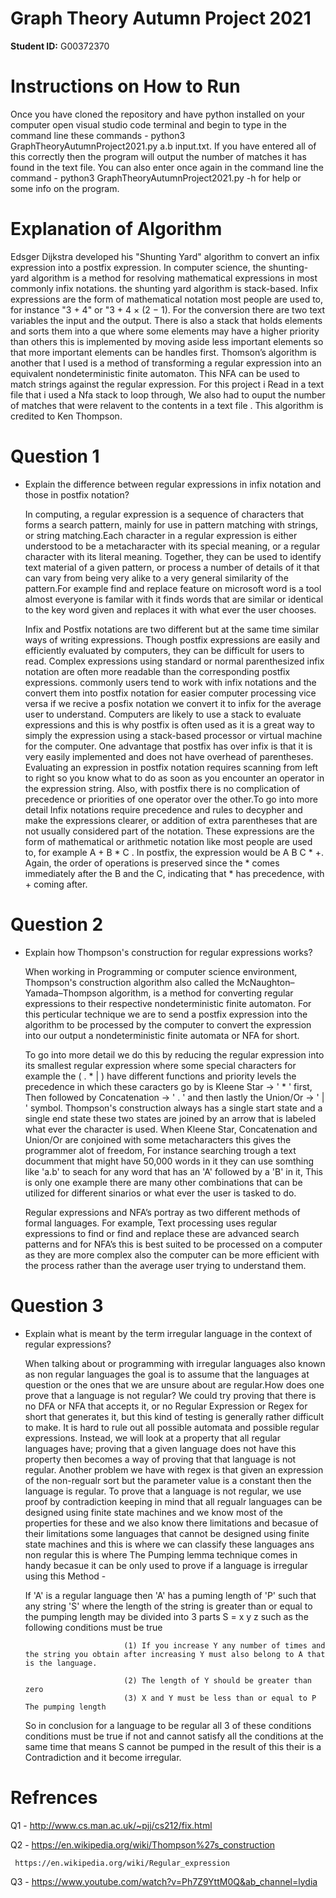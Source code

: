 # Graph Theory Autumn Project 2021


**Student ID:** G00372370


# Instructions on How to Run

Once you have cloned the repository and have python installed on your computer open visual studio code terminal and begin to type in the command line these commands - python3 GraphTheoryAutumnProject2021.py a.b input.txt. If you have entered all of this correctly then the program will output the number of matches it has found in the text file. You can also enter once again in the command line the command - python3 GraphTheoryAutumnProject2021.py -h for help or some info on the program.

# Explanation of Algorithm

Edsger Dijkstra developed his "Shunting Yard" algorithm to convert an infix expression into a postfix expression. In computer science, the shunting-yard algorithm is a method for resolving mathematical expressions in most commonly infix notations. the shunting yard algorithm is stack-based. Infix expressions are the form of mathematical notation most people are used to, for instance "3 + 4" or "3 + 4 × (2 − 1). For the conversion there are two text variables the input and the output. There is also a stack that holds elements and sorts them into a que where some elements may have a higher priority than others this is implemented by moving aside less important elements so that more important elements can be handles first. Thomson’s algorithm is another that I used is a method of transforming a regular expression into an equivalent nondeterministic finite automaton. This NFA can be used to match strings against the regular expression. For this project i Read in a text file that i used a Nfa stack to loop through, We also had to ouput the number of matches that were relavent to the contents in a text file . This algorithm is credited to Ken Thompson.


# Question 1

- Explain the difference between regular expressions in infix notation and those in postfix notation?

    In computing, a regular expression is a sequence of characters that forms a search pattern, mainly for use in pattern matching with strings, or string matching.Each character in a regular expression is either understood to be a metacharacter with its special meaning, or a regular character with its literal meaning. Together, they can be used to identify text material of a given pattern, or process a number of details of it that can vary from being very alike to a very general similarity of the pattern.For example find and replace feature on microsoft word is a tool almost everyone is familar with it finds words that are similar or identical to the key word given and replaces it with what ever the user chooses. 
    
    Infix and Postfix notations are two different but at the same time similar ways of writing expressions. Though postfix expressions are easily and efficiently evaluated by computers, they can be difficult for users to read. Complex expressions using standard or normal parenthesized infix notation are often more readable than the corresponding postfix expressions. commonly users tend to work with infix notations and the convert them into postfix notation for easier computer processing vice versa if we recive a posfix notation we convert it to infix for the average user to understand. Computers are likely to use a stack to evaluate expressions and this is why postfix is often used as it is a great way to simply the expression using a stack-based processor or virtual machine for the computer. One advantage that postfix has over infix is that it is very easily implemented and does not have overhead of parentheses. Evaluating an expression in postfix notation requires scanning from left to right so you know what to do as soon as you encounter an operator in the expression string. Also, with postfix there is no complication of precedence or priorities of one operator over the other.To go into more detail Infix notations require precedence and rules to decypher and make the expressions clearer, or addition of extra parentheses that are not usually considered part of the notation. These expressions are the form of mathematical or arithmetic notation like most people are used to, for example A + B * C . In postfix, the expression would be A B C * +. Again, the order of operations is preserved since the * comes immediately after the B and the C, indicating that * has precedence, with + coming after.




# Question 2

- Explain how Thompson's construction for regular expressions works?

    When working in Programming or computer science environment, Thompson's construction algorithm also called the McNaughton–Yamada–Thompson algorithm, is a method for converting regular expressions to their respective nondeterministic finite automaton. For this perticular technique we are to send a postfix expression into the algorithm to be processed by the computer to convert the expression into our output a nondeterministic finite automata or NFA for short.    
    
    To go into more detail we do this by reducing the regular expression into its smallest regular expression where some special characters for example the ( . * | )  have different functions and priority levels the precedence in which these caracters go by is Kleene Star -> ' * ' first, Then followed by Concatenation -> ' . ' and then lastly the Union/Or  -> ' | ' symbol. Thompson's construction always has a single start state and a single end state these two states are joined by an arrow that is labeled what ever the character is used. When Kleene Star, Concatenation and Union/Or are conjoined with some metacharacters this gives the programmer alot of freedom, For instance searching trough a text documment that might have 50,000 words in it they can use somthing like 'a.b' to seach for any word that has an 'A' followed by a 'B' in it, This is only one example there are many other combinations that can be utilized for different sinarios or what ever the user is tasked to do. 

    Regular expressions and NFA’s portray as two different methods of formal languages. For example, Text processing uses regular expressions to find or find and replace these are advanced search patterns and for NFA’s this is best suited to be processed on a computer as they are more complex also the computer can be more efficient with the process rather than the average user trying to understand them.


# Question 3

- Explain what is meant by the term irregular language in the context of regular expressions?

    When talking about or programming with irregular languages also known as non regular languages the goal is to assume that the languages at question or the ones that we are unsure about are regular.How does one prove that a language is not regular? We could try proving that there is no DFA or NFA that accepts it, or no Regular Expression or Regex for short that generates it, but this kind of testing is generally rather difficult to make. It is hard to rule out all possible automata and possible regular expressions. Instead, we will look at a property that all regular languages have; proving that a given language does not have this property then becomes a way of proving that that language is not regular. Another problem we have with regex is that given an expression of the non-regualr sort but the parameter value is a constant then the language is regular. To prove that a language is not regular, we use proof by contradiction keeping in mind that all regualr languages can be designed using finite state machines and we know most of the properties for these and we also know there limitations and becasue of their limitations some languages that cannot be designed using finite state machines and this is where we can classify these languages ans non regular this is where The Pumping lemma technique comes in handy becasue it can be only used to prove if a language is irregular using this Method - 
    
    If 'A' is a regular language then 'A' has a puming length of 'P' such that any string 'S' where the length of the string is greater than or equal to the pumping length may be divided into 3 parts S = x y z such as the following conditions must be true

                            (1) If you increase Y any number of times and the string you obtain after increasing Y must also belong to A that is the language.

                            (2) The length of Y should be greater than zero
                            (3) X and Y must be less than or equal to P The pumping length

    So in conclusion for a language to be regular all 3 of these conditions conditions must be true if not and cannot satisfy all the conditions at the same time that means S cannot be pumped in the result of this their is a Contradiction and it become irregular.
    
# Refrences

Q1 - http://www.cs.man.ac.uk/~pjj/cs212/fix.html

Q2 - https://en.wikipedia.org/wiki/Thompson%27s_construction

     https://en.wikipedia.org/wiki/Regular_expression

Q3 - https://www.youtube.com/watch?v=Ph7Z9YttM0Q&ab_channel=lydia